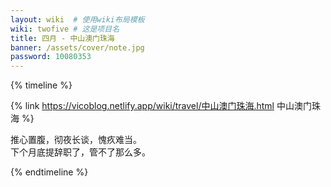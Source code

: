 ```yaml
---
layout: wiki  # 使用wiki布局模板
wiki: twofive # 这是项目名
title: 四月 - 中山澳门珠海
banner: /assets/cover/note.jpg
password: 10080353
---
```


{% timeline %}

<!-- node 2025.04.04-06 -->
{% link https://vicoblog.netlify.app/wiki/travel/中山澳门珠海.html 中山澳门珠海 %}

<!-- node 2025.04.04-18 -->
推心置腹，彻夜长谈，愧疚难当。  
下个月底提辞职了，管不了那么多。

{% endtimeline %}


